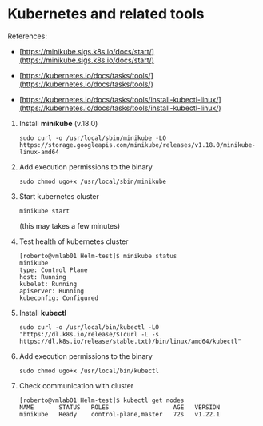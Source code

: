 # Kubernetes and related tools

References:

- [https://minikube.sigs.k8s.io/docs/start/](https://minikube.sigs.k8s.io/docs/start/)

- [https://kubernetes.io/docs/tasks/tools/](https://kubernetes.io/docs/tasks/tools/)

- [https://kubernetes.io/docs/tasks/tools/install-kubectl-linux/](https://kubernetes.io/docs/tasks/tools/install-kubectl-linux/)

1. Install **minikube** (v.18.0)

    ```console
    sudo curl -o /usr/local/sbin/minikube -LO https://storage.googleapis.com/minikube/releases/v1.18.0/minikube-linux-amd64
    ```

1. Add execution permissions to the binary

    ```console
    sudo chmod ugo+x /usr/local/sbin/minikube
    ```

1. Start kubernetes cluster

    ```console
    minikube start
    ```

    (this may takes a few minutes)

1. Test health of kubernetes cluster

    ```console
    [roberto@vmlab01 Helm-test]$ minikube status
    minikube
    type: Control Plane
    host: Running
    kubelet: Running
    apiserver: Running
    kubeconfig: Configured
    ```

1. Install **kubectl**

    ```console
    sudo curl -o /usr/local/bin/kubectl -LO "https://dl.k8s.io/release/$(curl -L -s https://dl.k8s.io/release/stable.txt)/bin/linux/amd64/kubectl"
    ```

1. Add execution permissions to the binary

    ```console
    sudo chmod ugo+x /usr/local/bin/kubectl
    ```

1. Check communication with cluster

    ```console
    [roberto@vmlab01 Helm-test]$ kubectl get nodes
    NAME       STATUS   ROLES                  AGE   VERSION
    minikube   Ready    control-plane,master   72s   v1.22.1
    ```
